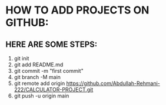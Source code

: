 # HOW TO ADD PROJECTS ON GITHUB:

## HERE ARE SOME STEPS:
1. git init
2. git add README.md
3. git commit -m "first commit"
4. git branch -M main
5. git remote add origin https://github.com/Abdullah-Rehmani-222/CALCULATOR-PROJECT.git
6. git push -u origin main
